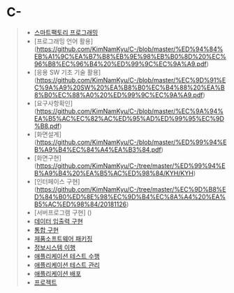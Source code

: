 # C-
> * [스마트팩토리 프로그래밍](https://github.com/KimNamKyu/C-/blob/master/%EC%8A%A4%EB%A7%88%ED%8A%B8%ED%8C%A9%ED%86%A0%EB%A6%AC%20%ED%94%84%EB%A1%9C%EA%B7%B8%EB%9E%98%EB%B0%8D.pdf)
> * [프로그래밍 언어 활용]
(https://github.com/KimNamKyu/C-/blob/master/%ED%94%84%EB%A1%9C%EA%B7%B8%EB%9E%98%EB%B0%8D%20%EC%96%B8%EC%96%B4%20%ED%99%9C%EC%9A%A9.pdf)
> * [응용 SW 기초 기술 활용]
(https://github.com/KimNamKyu/C-/blob/master/%EC%9D%91%EC%9A%A9%20SW%20%EA%B8%B0%EC%B4%88%20%EA%B8%B0%EC%88%A0%20%ED%99%9C%EC%9A%A9.pdf)
> * [요구사항확인]
(https://github.com/KimNamKyu/C-/blob/master/%EC%9A%94%EA%B5%AC%EC%82%AC%ED%95%AD%ED%99%95%EC%9D%B8.pdf)
> * [화면설계]
(https://github.com/KimNamKyu/C-/blob/master/%ED%99%94%EB%A9%B4%EC%84%A4%EA%B3%84.pdf)
> * [화면구현]
(https://github.com/KimNamKyu/C-/tree/master/%ED%99%94%EB%A9%B4%20%EA%B5%AC%ED%98%84/KYH/KYH)
> * [인터페이스 구현]
(https://github.com/KimNamKyu/C-/tree/master/%EC%9D%B8%ED%84%B0%ED%8E%98%EC%9D%B4%EC%8A%A4%20%EA%B5%AC%ED%98%84/20181126)
> * [서버프로그램 구현]
()
> * [데이터 입출력 구현]()
> * [통합 구현]()
> * [제품소프트웨어 패키징]()
> * [정보시스템 이행]()
> * [애플리케이션 테스트 수행]()
> * [애플리케이션 테스트 관리]()
> * [애플리케이션 배포]()
> * [프로젝트]()
